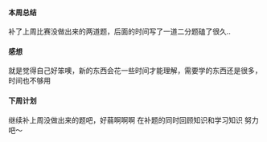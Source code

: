 #### 本周总结
补了上周比赛没做出来的两道题，后面的时间写了一道二分题磕了很久..
#### 感想
就是觉得自己好笨噢，新的东西会花一些时间才能理解，需要学的东西还是很多，时间也不够用
#### 下周计划
继续补上周没做出来的题吧，好蒻啊啊啊
在补题的同时回顾知识和学习知识
努力吧～
